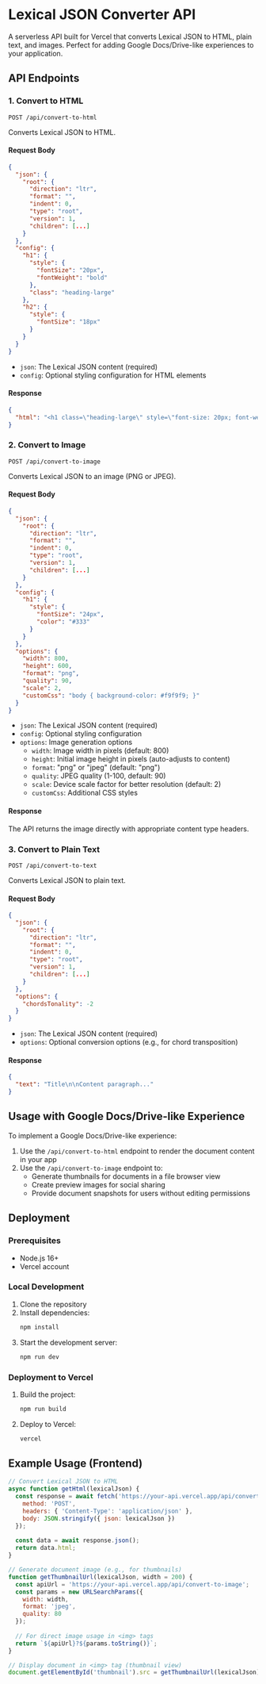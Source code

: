 # Lexical JSON Converter API

A serverless API built for Vercel that converts Lexical JSON to HTML, plain text, and images. Perfect for adding Google Docs/Drive-like experiences to your application.

## API Endpoints

### 1. Convert to HTML

```
POST /api/convert-to-html
```

Converts Lexical JSON to HTML.

#### Request Body

```json
{
  "json": {
    "root": {
      "direction": "ltr",
      "format": "",
      "indent": 0,
      "type": "root",
      "version": 1,
      "children": [...]
    }
  },
  "config": {
    "h1": {
      "style": {
        "fontSize": "20px",
        "fontWeight": "bold"
      },
      "class": "heading-large"
    },
    "h2": {
      "style": {
        "fontSize": "18px"
      }
    }
  }
}
```

- `json`: The Lexical JSON content (required)
- `config`: Optional styling configuration for HTML elements

#### Response

```json
{
  "html": "<h1 class=\"heading-large\" style=\"font-size: 20px; font-weight: bold;\">Title</h1><p>Content...</p>"
}
```

### 2. Convert to Image

```
POST /api/convert-to-image
```

Converts Lexical JSON to an image (PNG or JPEG).

#### Request Body

```json
{
  "json": {
    "root": {
      "direction": "ltr",
      "format": "",
      "indent": 0,
      "type": "root",
      "version": 1,
      "children": [...]
    }
  },
  "config": {
    "h1": {
      "style": {
        "fontSize": "24px",
        "color": "#333"
      }
    }
  },
  "options": {
    "width": 800,
    "height": 600,
    "format": "png",
    "quality": 90,
    "scale": 2,
    "customCss": "body { background-color: #f9f9f9; }"
  }
}
```

- `json`: The Lexical JSON content (required)
- `config`: Optional styling configuration
- `options`: Image generation options
  - `width`: Image width in pixels (default: 800)
  - `height`: Initial image height in pixels (auto-adjusts to content)
  - `format`: "png" or "jpeg" (default: "png")
  - `quality`: JPEG quality (1-100, default: 90)
  - `scale`: Device scale factor for better resolution (default: 2)
  - `customCss`: Additional CSS styles

#### Response

The API returns the image directly with appropriate content type headers.

### 3. Convert to Plain Text

```
POST /api/convert-to-text
```

Converts Lexical JSON to plain text.

#### Request Body

```json
{
  "json": {
    "root": {
      "direction": "ltr",
      "format": "",
      "indent": 0,
      "type": "root",
      "version": 1,
      "children": [...]
    }
  },
  "options": {
    "chordsTonality": -2
  }
}
```

- `json`: The Lexical JSON content (required)
- `options`: Optional conversion options (e.g., for chord transposition)

#### Response

```json
{
  "text": "Title\n\nContent paragraph..."
}
```

## Usage with Google Docs/Drive-like Experience

To implement a Google Docs/Drive-like experience:

1. Use the `/api/convert-to-html` endpoint to render the document content in your app
2. Use the `/api/convert-to-image` endpoint to:
   - Generate thumbnails for documents in a file browser view
   - Create preview images for social sharing
   - Provide document snapshots for users without editing permissions

## Deployment

### Prerequisites

- Node.js 16+
- Vercel account

### Local Development

1. Clone the repository
2. Install dependencies:
   ```bash
   npm install
   ```
3. Start the development server:
   ```bash
   npm run dev
   ```

### Deployment to Vercel

1. Build the project:
   ```bash
   npm run build
   ```

2. Deploy to Vercel:
   ```bash
   vercel
   ```

## Example Usage (Frontend)

```javascript
// Convert Lexical JSON to HTML
async function getHtml(lexicalJson) {
  const response = await fetch('https://your-api.vercel.app/api/convert-to-html', {
    method: 'POST',
    headers: { 'Content-Type': 'application/json' },
    body: JSON.stringify({ json: lexicalJson })
  });
  
  const data = await response.json();
  return data.html;
}

// Generate document image (e.g., for thumbnails)
function getThumbnailUrl(lexicalJson, width = 200) {
  const apiUrl = 'https://your-api.vercel.app/api/convert-to-image';
  const params = new URLSearchParams({
    width: width,
    format: 'jpeg',
    quality: 80
  });
  
  // For direct image usage in <img> tags
  return `${apiUrl}?${params.toString()}`;
}

// Display document in <img> tag (thumbnail view)
document.getElementById('thumbnail').src = getThumbnailUrl(lexicalJson);
```